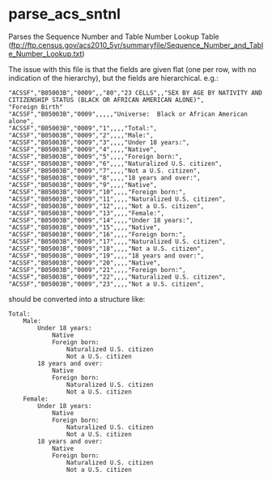 parse_acs_sntnl
===============

Parses the Sequence Number and Table Number Lookup Table (ftp://ftp.census.gov/acs2010_5yr/summaryfile/Sequence_Number_and_Table_Number_Lookup.txt)

The issue with this file is that the fields are given flat (one per row, with no indication of the hierarchy), but the
fields are hierarchical. e.g.:

    "ACSSF","B05003B","0009",,"80","23 CELLS",,"SEX BY AGE BY NATIVITY AND CITIZENSHIP STATUS (BLACK OR AFRICAN AMERICAN ALONE)",              "Foreign Birth"
    "ACSSF","B05003B","0009",,,,,"Universe:  Black or African American alone",
    "ACSSF","B05003B","0009","1",,,,"Total:",
    "ACSSF","B05003B","0009","2",,,,"Male:",
    "ACSSF","B05003B","0009","3",,,,"Under 18 years:",
    "ACSSF","B05003B","0009","4",,,,"Native",
    "ACSSF","B05003B","0009","5",,,,"Foreign born:",
    "ACSSF","B05003B","0009","6",,,,"Naturalized U.S. citizen",
    "ACSSF","B05003B","0009","7",,,,"Not a U.S. citizen",
    "ACSSF","B05003B","0009","8",,,,"18 years and over:",
    "ACSSF","B05003B","0009","9",,,,"Native",
    "ACSSF","B05003B","0009","10",,,,"Foreign born:",
    "ACSSF","B05003B","0009","11",,,,"Naturalized U.S. citizen",
    "ACSSF","B05003B","0009","12",,,,"Not a U.S. citizen",
    "ACSSF","B05003B","0009","13",,,,"Female:",
    "ACSSF","B05003B","0009","14",,,,"Under 18 years:",
    "ACSSF","B05003B","0009","15",,,,"Native",
    "ACSSF","B05003B","0009","16",,,,"Foreign born:",
    "ACSSF","B05003B","0009","17",,,,"Naturalized U.S. citizen",
    "ACSSF","B05003B","0009","18",,,,"Not a U.S. citizen",
    "ACSSF","B05003B","0009","19",,,,"18 years and over:",
    "ACSSF","B05003B","0009","20",,,,"Native",
    "ACSSF","B05003B","0009","21",,,,"Foreign born:",
    "ACSSF","B05003B","0009","22",,,,"Naturalized U.S. citizen",
    "ACSSF","B05003B","0009","23",,,,"Not a U.S. citizen",

should be converted into a structure like:

    Total:
        Male:
            Under 18 years:
                Native
                Foreign born:
                    Naturalized U.S. citizen
                    Not a U.S. citizen
            18 years and over:
                Native
                Foreign born:
                    Naturalized U.S. citizen
                    Not a U.S. citizen
        Female:
            Under 18 years:
                Native
                Foreign born:
                    Naturalized U.S. citizen
                    Not a U.S. citizen
            18 years and over:
                Native
                Foreign born:
                    Naturalized U.S. citizen
                    Not a U.S. citizen
